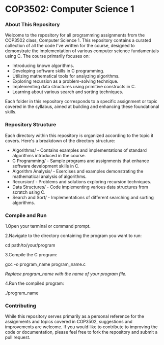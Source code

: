 # COP3502: Computer Science 1 

### About This Repository

Welcome to the repository for all programming assignments from the COP3502 class, Computer Science 1. This repository contains a curated collection of all the code I've written for the course, designed to demonstrate the implementation of various computer science fundamentals using C. The course primarily focuses on:

- Introducing known algorithms.
- Developing software skills in C programming.
- Utilizing mathematical tools for analyzing algorithms.
- Exploring recursion as a problem-solving technique.
- Implementing data structures using primitive constructs in C.
- Learning about various search and sorting techniques.

Each folder in this repository corresponds to a specific assignment or topic covered in the syllabus, aimed at building and enhancing these foundational skills.

### Repository Structure

Each directory within this repository is organized according to the topic it covers. Here's a breakdown of the directory structure:

- Algorithms/ - Contains examples and implementations of standard algorithms introduced in the course.
- C Programming/ - Sample programs and assignments that enhance software development skills in C.
- Algorithm Analysis/ - Exercises and examples demonstrating the mathematical analysis of algorithms.
- Recursion/ - Problems and solutions exploring recursion techniques.
- Data Structures/ - Code implementing various data structures from scratch using C.
- Search and Sort/ - Implementations of different searching and sorting algorithms.

### Compile and Run

1.Open your terminal or command prompt.

2.Navigate to the directory containing the program you want to run:

 cd path/to/your/program

3.Compile the C program:

 gcc -o program_name program_name.c

 _Replace program_name with the name of your program file._

4.Run the compiled program:

 ./program_name


### Contributing

While this repository serves primarily as a personal reference for the assignments and topics covered in COP3502, suggestions and improvements are welcome. If you would like to contribute to improving the code or documentation, please feel free to fork the repository and submit a pull request.
